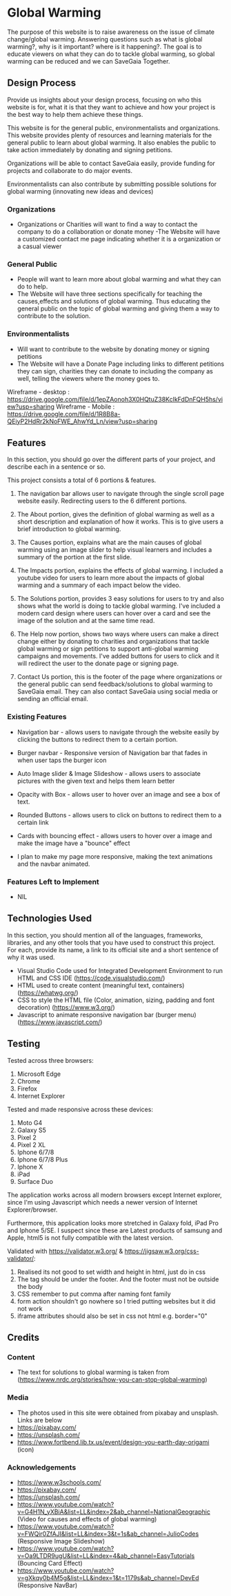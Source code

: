# Global Warming

The purpose of this website is to raise awareness on the issue of climate change/global warming. Answering questions such as what is global warming?, why is it important? where is it happening?. The goal is to educate viewers on what they can do to tackle global warming, so global warming can be reduced and we can SaveGaia Together.

## Design Process

Provide us insights about your design process, focusing on who this website is for, what it is that they want to achieve and how your project is the best way to help them achieve these things.

This website is for the general public, environmentalists and organizations. This website provides plenty of resources and learning materials for the general public to learn about global warming. It also enables the public to take action immediately by donating and signing petitions.

Organizations will be able to contact SaveGaia easily, provide funding for projects and collaborate to do major events.

Environmentalists can also contribute by submitting possible solutions for global warming (innovating new ideas and devices)

### Organizations
- Organizations or Charities will want to find a way to contact the company to do a collaboration or donate money
-The Website will have a customized contact me page indicating whether it is a organization or a casual viewer

### General Public
- People will want to learn more about global warming and what they can do to help.
- The Website will have three sections specifically for teaching the causes,effects and solutions of global warming. Thus educating the general public on the topic of global warming and giving them a way to contribute to the solution.

### Environmentalists
- Will want to contribute to the website by donating money or signing petitions
- The Website will have a Donate Page including links to different petitions they can sign, charities they can donate to including the company as well, telling the viewers where the money goes to.

Wireframe - desktop : https://drive.google.com/file/d/1epZAonoh3X0HQtuZ38KcIkFdDnFQH5hs/view?usp=sharing
Wireframe - Mobile : https://drive.google.com/file/d/1R8B8a-QEiyP2HdRr2kNoFWE_AhwYd_Ln/view?usp=sharing

## Features

In this section, you should go over the different parts of your project, and describe each in a sentence or so.

This project consists a total of 6 portions & features.
1. The navigation bar allows user to navigate through the single scroll page website easily. Redirecting users to the 6 different portions.

2. The About portion, gives the definition of global warming as well as a short description and explanation of how it works. This is to give users a brief introduction to global warming.

3. The Causes portion, explains what are the main causes of global warming using an image slider to help visual learners and includes a summary of the portion at the first slide.

4. The Impacts portion, explains the effects of global warming. I included a youtube video for users to learn more about the impacts of global warming and a summary of each impact below the video.

5. The Solutions portion, provides 3 easy solutions for users to try and also shows what the world is doing to tackle global warming. I've included a modern card design where users can hover over a card and see the image of the solution and at the same time read.

6. The Help now portion, shows two ways where users can make a direct change either by donating to charities and organizations that tackle global warming or sign petitions to support anti-global warming campaigns and movements. I've added buttons for users to click and it will redirect the user to the donate page or signing page.

7. Contact Us portion, this is the footer of the page where organizations or the general public can send feedback/solutions to global warming to SaveGaia email. They can also contact SaveGaia using social media or sending an official email.

### Existing Features
- Navigation bar - allows users to navigate through the website easily by clicking the buttons to redirect them to a certain portion.
- Burger navbar - Responsive version of Navigation bar that fades in when user taps the burger icon
- Auto Image slider & Image Slideshow - allows users to associate pictures with the given text and helps them learn better
- Opacity with Box - allows user to hover over an image and see a box of text.
- Rounded Buttons - allows users to click on buttons to redirect them to a certain link
- Cards with bouncing effect - allows users to hover over a image and make the image have a "bounce" effect

- I plan to make my page more responsive, making the text animations and the navbar animated.
### Features Left to Implement
- NIL
## Technologies Used

In this section, you should mention all of the languages, frameworks, libraries, and any other tools that you have used to construct this project. For each, provide its name, a link to its official site and a short sentence of why it was used.

- Visual Studio Code used for Integrated Development Environment to run HTML and CSS IDE (https://code.visualstudio.com/)
- HTML used to create content (meaningful text, containers) (https://whatwg.org/)
- CSS to style the HTML file (Color, animation, sizing, padding and font decoration) (https://www.w3.org/)
- Javascript to animate responsive navigation bar (burger menu) (https://www.javascript.com/)

## Testing

Tested across three browsers:
1. Microsoft Edge
2. Chrome
3. Firefox
4. Internet Explorer

Tested and made responsive across these devices:
1. Moto G4
2. Galaxy S5
3. Pixel 2
4. Pixel 2 XL
5. Iphone 6/7/8
6. Iphone 6/7/8 Plus
7. Iphone X
8. iPad
9. Surface Duo

The application works across all modern browsers except Internet explorer, since I'm using Javascript which needs a newer version of Internet Explorer/browser.

Furthermore, this application looks more stretched in Galaxy fold, iPad Pro and Iphone 5/SE. I suspect since these are Latest products of samsung and Apple, html5 is not fully compatible with the latest version. 

Validated with https://validator.w3.org/ & https://jigsaw.w3.org/css-validator/:
1. Realised its not good to set width and height in html, just do in css
2. The </body> tag should be under the footer. And the footer must not be outside the body
3. CSS remember to put comma after naming font family
4. form action shouldn't go nowhere so I tried putting websites but it did not work
5. iframe attributes should also be set in css not html e.g. border="0"
## Credits

### Content
- The text for solutions to global warming is taken from (https://www.nrdc.org/stories/how-you-can-stop-global-warming)

### Media
- The photos used in this site were obtained from pixabay and unsplash. Links are below
- https://pixabay.com/
- https://unsplash.com/
- https://www.fortbend.lib.tx.us/event/design-you-earth-day-origami (icon)
### Acknowledgements
- https://www.w3schools.com/
- https://pixabay.com/
- https://unsplash.com/
- https://www.youtube.com/watch?v=G4H1N_yXBiA&list=LL&index=2&ab_channel=NationalGeographic (Video for causes and effects of global warming)
- https://www.youtube.com/watch?v=FWQir0ZfAJI&list=LL&index=3&t=1s&ab_channel=JulioCodes (Responsive Image Slideshow)
- https://www.youtube.com/watch?v=Oa9LTDR9ugU&list=LL&index=4&ab_channel=EasyTutorials (Bouncing Card Effect)
- https://www.youtube.com/watch?v=gXkqy0b4M5g&list=LL&index=1&t=1179s&ab_channel=DevEd (Responsive NavBar)

